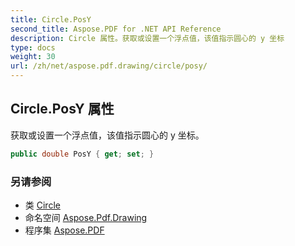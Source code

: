 ```yaml
---
title: Circle.PosY
second_title: Aspose.PDF for .NET API Reference
description: Circle 属性。获取或设置一个浮点值，该值指示圆心的 y 坐标
type: docs
weight: 30
url: /zh/net/aspose.pdf.drawing/circle/posy/
---
```

## Circle.PosY 属性

获取或设置一个浮点值，该值指示圆心的 y 坐标。

```csharp
public double PosY { get; set; }
```

### 另请参阅

* 类 [Circle](../)
* 命名空间 [Aspose.Pdf.Drawing](../../../aspose.pdf.drawing/)
* 程序集 [Aspose.PDF](../../../)